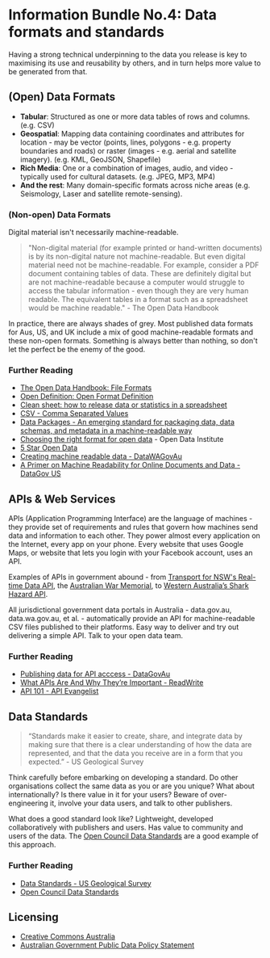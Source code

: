 # Information Bundle No.4: Data formats and standards
Having a strong technical underpinning to the data you release is key to maximising its use and reusability by others, and in turn helps more value to be generated from that.

## (Open) Data Formats
- **Tabular**: Structured as one or more data tables of rows and columns. (e.g. CSV)
- **Geospatial**: Mapping data containing coordinates and attributes for location - may be vector (points, lines, polygons - e.g. property boundaries and roads) or raster (images - e.g. aerial and satellite imagery). (e.g. KML, GeoJSON, Shapefile)
- **Rich Media**: One or a combination of images, audio, and video - typically used for cultural datasets. (e.g. JPEG, MP3, MP4)
- **And the rest**: Many domain-specific formats across niche areas (e.g. Seismology, Laser and satellite remote-sensing).

### (Non-open) Data Formats
Digital material isn't necessarily machine-readable.

> "Non-digital material (for example printed or hand-written documents) is by its non-digital nature not machine-readable. But even digital material need not be machine-readable. For example, consider a PDF document containing tables of data. These are definitely digital but are not machine-readable because a computer would struggle to access the tabular information - even though they are very human readable. The equivalent tables in a format such as a spreadsheet would be machine readable." - The Open Data Handbook

In practice, there are always shades of grey. Most published data formats for Aus, US, and UK include a mix of good machine-readable formats and these non-open formats. Something is always better than nothing, so don't let the perfect be the enemy of the good.

### Further Reading
- [The Open Data Handbook: File Formats](http://opendatahandbook.org/guide/en/appendices/file-formats/)
- [Open Definition: Open Format Definition](http://opendefinition.org/ofd/)
- [Clean sheet: how to release data or statistics in a spreadsheet](http://www.clean-sheet.org/)
- [CSV - Comma Separated Values](http://frictionlessdata.io/guides/csv/0)
- [Data Packages - An emerging standard for packaging data, data schemas, and metadata in a machine-readable way](http://frictionlessdata.io/data-packages/)
- [Choosing the right format for open data](https://www.europeandataportal.eu/elearning/en/module9/#/id/co-01) - Open Data Institute
- [5 Star Open Data](http://5stardata.info/en/)
- [Creating machine readable data - DataWAGovAu](https://data.wa.gov.au/fact-sheets-and-toolkit/creating-machine-readable-data)
- [A Primer on Machine Readability for Online Documents and Data - DataGov US](https://www.data.gov/developers/blog/primer-machine-readability-online-documents-and-data)

## APIs & Web Services
APIs (Application Programming Interface) are the language of machines - they provide set of requirements and rules that govern how machines send data and information to each other. They power almost every application on the Internet, every app on your phone. Every website that uses Google Maps, or website that lets you login with your Facebook account, uses an API.

Examples of APIs in government abound - from [Transport for NSW's Real-time Data API](https://opendata.transport.nsw.gov.au/), the [Australian War Memorial](https://www.awm.gov.au/direct/api/), to [Western Australia’s Shark Hazard API](http://api.fish.wa.gov.au/webapi/Introduction).

All jurisdictional government data portals in Australia - data.gov.au, data.wa.gov.au, et al. - automatically provide an API for machine-readable CSV files published to their platforms. Easy way to deliver and try out delivering a simple API. Talk to your open data team.

### Further Reading
- [Publishing data for API acccess - DataGovAu](https://toolkit.data.gov.au/index.php?title=Publishing_Data)
- [What APIs Are And Why They’re Important - ReadWrite](http://readwrite.com/2013/09/19/api-defined/)
- [API 101 - API Evangelist](http://101.apievangelist.com/)


## Data Standards
> “Standards make it easier to create, share, and integrate data by making sure that there is a clear understanding of how the data are represented, and that the data you receive are in a form that you expected.” - US Geological Survey

Think carefully before embarking on developing a standard. Do other organisations collect the same data as you or are you unique? What about internationally? Is there value in it for your users? Beware of over-engineering it, involve your data users, and talk to other publishers.

What does a good standard look like? Lightweight, developed collaboratively with publishers and users. Has value to community and users of the data. The [Open Council Data Standards](http://standards.opencouncildata.org/) are a good example of this approach.

### Further Reading
- [Data Standards - US Geological Survey](https://www2.usgs.gov/datamanagement/plan/datastandards.php)
- [Open Council Data Standards](http://standards.opencouncildata.org/)

## Licensing
- [Creative Commons Australia](http://creativecommons.org.au/)
- [Australian Government Public Data Policy Statement](https://www.dpmc.gov.au/public-data/public-data-policy)
